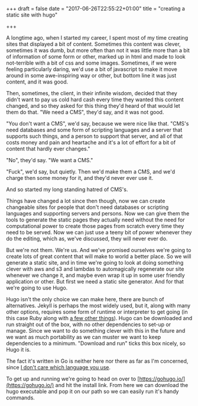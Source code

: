 +++
draft = false
date = "2017-06-26T22:55:22+01:00"
title = "creating a static site with hugo"

+++

A longtime ago, when I started my career, I spent most of my time creating sites that displayed a bit of content. Sometimes this content was clever, sometimes it was dumb, but more often than not it was little more than a bit of information of some form or other, marked up in html and made to look not-terrible with a bit of css and some images. Sometimes, if we were feeling particularly daring, we'd use a bit of javascript to make it move around in some awe-inspiring way or other, but bottom line it was just content, and it was good.

Then, sometimes, the client, in their infinite wisdom, decided that they didn't want to pay us cold hard cash every time they wanted this content changed, and so they asked for this thing they'd heard of that would let them do that. "We need a CMS", they'd say, and it was not good.

"You don't want a CMS", we'd say, because we were nice like that. "CMS's need databases and some form of scripting languages and a server that supports such things, and a person to support that server, and all of that costs money and pain and heartache and it's a lot of effort for a bit of content that hardly ever changes."

"No", they'd say. "We want a CMS."

"Fuck", we'd say, but quietly. Then we'd make them a CMS, and we'd charge then some money for it, and they'd never ever use it.

And so started my long standing hatred of CMS's.

Things have changed a lot since then though, now we can create changeable sites for people that don't need databases or scripting languages and supporting servers and persons. Now we can give them the tools to generate the static pages they actually need without the need for computational power to create those pages from scratch every time they need to be served. Now we can just use a teeny bit of power whenever they do the editing, which as, we've discussed, they will never ever do.

But we're not them. We're us. And we've promised ourselves we're going to create lots of great content that will make to world a better place. So we will generate a static site, and in time we're going to look at doing something clever with aws and s3 and lambdas to automagically regenerate our site whenever we change it, and maybe even wrap it up in some user friendly application or other. But first we need a static site generator. And for that we're going to use Hugo.

Hugo isn't the only choice we can make here, there are bunch of alternatives. Jekyll is perhaps the most widely used, but it, along with many other options, requires some form of runtime or interpreter to get going (in this case Ruby along with [a few other things](https://jekyllrb.com/docs/installation/#requirements)). Hugo can be downloaded and run straight out of the box, with no other dependencies to set-up or manage. Since we want to do something clever with this in the future and we want as much portability as we can muster we want to keep dependencies to a minimum. "Download and run" ticks this box nicely, so Hugo it is.

The fact it's written in Go is neither here nor there as far as I'm concerned, since [I don't care which language you use]().

To get up and running we're going to head on over to [https://gohugo.io/](https://gohugo.io/) and hit the install link. From here we can download the hugo executable and pop it on our path so we can easily run it's handy commands.
